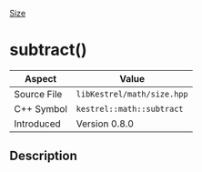 [Size](index)
# subtract()
| Aspect | Value |
| --- | --- |
| Source File | `libKestrel/math/size.hpp` |
| C++ Symbol | `kestrel::math::subtract` |
| Introduced | Version 0.8.0 |
## Description


